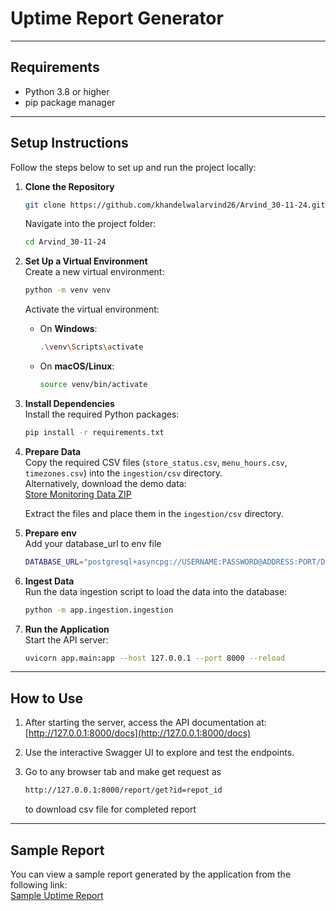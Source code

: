 # Uptime Report Generator

---

## Requirements
- Python 3.8 or higher
- pip package manager

---

## Setup Instructions

Follow the steps below to set up and run the project locally:

1. **Clone the Repository**  
   ```bash
   git clone https://github.com/khandelwalarvind26/Arvind_30-11-24.git
   ```
   Navigate into the project folder:  
   ```bash
   cd Arvind_30-11-24
   ```

2. **Set Up a Virtual Environment**  
   Create a new virtual environment:  
   ```bash
   python -m venv venv
   ```
   Activate the virtual environment:  
   - On **Windows**:  
     ```bash
     .\venv\Scripts\activate
     ```
   - On **macOS/Linux**:  
     ```bash
     source venv/bin/activate
     ```

3. **Install Dependencies**  
   Install the required Python packages:  
   ```bash
   pip install -r requirements.txt
   ```

4. **Prepare Data**  
   Copy the required CSV files (`store_status.csv`, `menu_hours.csv`, `timezones.csv`) into the `ingestion/csv` directory.  
   Alternatively, download the demo data:  
   [Store Monitoring Data ZIP](https://storage.googleapis.com/hiring-problem-statements/store-monitoring-data.zip)  

   Extract the files and place them in the `ingestion/csv` directory.

5. **Prepare env**  
   Add your database_url to env file  
   ```bash
   DATABASE_URL="postgresql+asyncpg://USERNAME:PASSWORD@ADDRESS:PORT/DBNAME"
   ```

6. **Ingest Data**  
   Run the data ingestion script to load the data into the database:  
   ```bash
   python -m app.ingestion.ingestion
   ```

7. **Run the Application**  
   Start the API server:  
   ```bash
   uvicorn app.main:app --host 127.0.0.1 --port 8000 --reload
   ```

---

## How to Use
1. After starting the server, access the API documentation at:  
   [http://127.0.0.1:8000/docs](http://127.0.0.1:8000/docs)

2. Use the interactive Swagger UI to explore and test the endpoints.

3. Go to any browser tab and make get request as
   ```bash
   http://127.0.0.1:8000/report/get?id=repot_id
   ```
   to download csv file for completed report

---

## Sample Report
You can view a sample report generated by the application from the following link:  
[Sample Uptime Report]()
